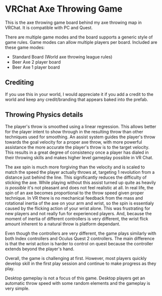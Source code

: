 # VRChat Axe Throwing Game

This is the axe throwing game board behind my axe throwing map in VRChat. It is compatible with PC and Quest.

There are multiple game modes and the board supports a generic style of game rules. Game modes can allow multiple players per board. Included are these game modes:

- Standard Board (World axe throwing league rules)
- Beer Axe 2 player board
- Beer Axe 1 player board

## Crediting

If you use this in your world, I would appreciate it if you add a credit to the world and keep any credit/branding that appears baked into the prefab.

## Throwing Physics details

The player's throw is smoothed using a linear regression. This allows better for the player intent to show through in the resulting throw than other techniques used for smoothing. An assist system guides the player's throw towards the goal velocity for a proper axe throw, with more powerful assistance the more accurate the player's throw is to the target velocity. This results in a great degree of consistency once a player has dialed in their throwing skills and makes higher level gameplay possible in VR Chat.

The axe spin is much more forgiving than the velocity and is scaled to match the speed the player actually throws at, targeting 1 revolution from a distance just behind the line. This significantly reduces the difficulty of sticking the axe. While playing without this assist turned up quite as heavily *is possible* it's not pleasant and does not feel realistic at all. In real life, the spin of an axe becomes proportional to the throw speed given proper technique. In VR there is no mechanical feedback from the mass and rotational inertia of the axe on your arm and wrist, so the spin is essentialy caused by the flicking action of your wrist alone. This was frustrating for new players and not really fun for experienced players. And, because the moment of inertia of different controllers is very different, the wrist flick amount inherent to a natural throw is platform dependant.

Even though the controllers are very different, the game plays similarly with both Index controllers and Oculus Quest 2 controllers. The main difference is that the wrist action is harder to control on quest because the controller extends beyond the player's hand.

Overall, the game is challenging at first. However, most players quickly develop skill in the first play session and continue to make progress as they play.

Desktop gameplay is not a focus of this game. Desktop players get an automatic throw speed with some random elements and the gameplay is very simple.
